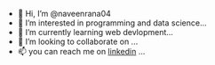 - 👋 Hi, I’m @naveenrana04
- 👀 I’m interested in programming and data science...
- 🌱 I’m currently learning web devlopment...
- 💞️ I’m looking to collaborate on  ...
- 📫 you can reach me on <a href="https://www.linkedin.com/in/naveenranaa/">linkedin</a> ...

<!---
--->
